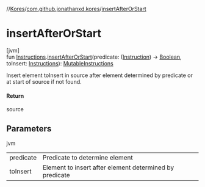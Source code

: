 //[Kores](../../index.md)/[com.github.jonathanxd.kores](index.md)/[insertAfterOrStart](insert-after-or-start.md)

# insertAfterOrStart

[jvm]\
fun [Instructions](-instructions/index.md).[insertAfterOrStart](insert-after-or-start.md)(predicate: ([Instruction](-instruction/index.md)) -> [Boolean](https://kotlinlang.org/api/latest/jvm/stdlib/kotlin/-boolean/index.html), toInsert: [Instructions](-instructions/index.md)): [MutableInstructions](-mutable-instructions/index.md)

Insert element toInsert in source after element determined by predicate or at start of source if not found.

#### Return

source

## Parameters

jvm

| | |
|---|---|
| predicate | Predicate to determine element |
| toInsert | Element to insert after element determined by predicate |
